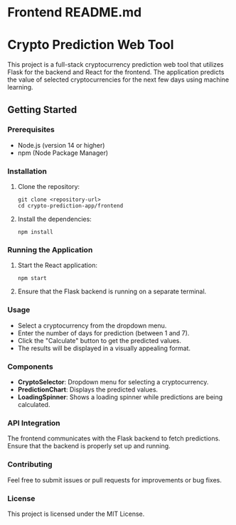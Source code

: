 # Frontend README.md

# Crypto Prediction Web Tool

This project is a full-stack cryptocurrency prediction web tool that utilizes Flask for the backend and React for the frontend. The application predicts the value of selected cryptocurrencies for the next few days using machine learning.

## Getting Started

### Prerequisites

- Node.js (version 14 or higher)
- npm (Node Package Manager)

### Installation

1. Clone the repository:
   ```
   git clone <repository-url>
   cd crypto-prediction-app/frontend
   ```

2. Install the dependencies:
   ```
   npm install
   ```

### Running the Application

1. Start the React application:
   ```
   npm start
   ```

2. Ensure that the Flask backend is running on a separate terminal.

### Usage

- Select a cryptocurrency from the dropdown menu.
- Enter the number of days for prediction (between 1 and 7).
- Click the "Calculate" button to get the predicted values.
- The results will be displayed in a visually appealing format.

### Components

- **CryptoSelector**: Dropdown menu for selecting a cryptocurrency.
- **PredictionChart**: Displays the predicted values.
- **LoadingSpinner**: Shows a loading spinner while predictions are being calculated.

### API Integration

The frontend communicates with the Flask backend to fetch predictions. Ensure that the backend is properly set up and running.

### Contributing

Feel free to submit issues or pull requests for improvements or bug fixes.

### License

This project is licensed under the MIT License.